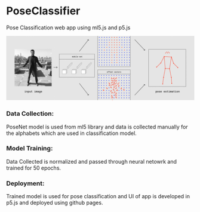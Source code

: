 # PoseClassifier
Pose Classification web app using ml5.js and p5.js

![alt text](https://github.com/guramritpalsaggu/PoseClassifier/blob/main/Deployment/img/posenet.png)

### Data Collection:
PoseNet model is used from ml5 library and data is collected manually for the alphabets which are used in classification model.

### Model Training:
Data Collected is normalized and passed through neural netowrk and trained for 50 epochs.

### Deployment:
Trained model is used for pose classification and UI of app is developed in p5.js and deployed using github pages.
